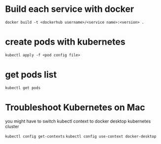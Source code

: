 # Build each service with docker
`docker build -t <dockerhub username>/<service name>:<version> .`

# create pods with kubernetes
`kubectl apply -f <pod config file>`

# get pods list
`kubectl get pods`

# Troubleshoot Kubernetes on Mac

you might have to switch kubectl context to docker desktop kubernetes cluster

`kubectl config get-contexts`
`kubectl config use-context docker-desktop`